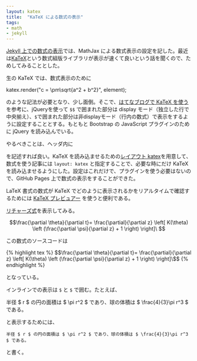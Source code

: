 ```yaml
---
layout: katex
title:  "KaTeX による数式の表示"
tags:
- math
- jekyll
---
```

[Jekyll 上での数式の表示](http://sekika.github.io/2015/10/10/equation-on-jekyll/)では、MathJax による数式表示の設定を記した。最近は[KaTeX](https://khan.github.io/KaTeX/)という数式組版ライブラリが表示が速くて良いという話を聞くので、ためしてみることとした。

生の KaTeX では、数式表示のために

 katex.render("c = \\pm\\sqrt{a^2 + b^2}", element);

のような記法が必要となり、少し面倒。そこで、[はてなブログで KaTeX を使う](http://kivantium.hateblo.jp/entry/2016/11/18/142840)を参考に、jQueryを使って ```$$``` で囲まれた部分は display モード（独立した行で中央揃え）、```$```で囲まれた部分は非displayモード（行内の数式）で表示をするように設定することとする。もともと Bootstrap の JavaScript プラグインのために jQuery を読み込んでいる。

やるべきことは、ヘッダ内に

  <link rel="stylesheet" href="https://cdnjs.cloudflare.com/ajax/libs/KaTeX/0.7.1/katex.min.css" />
  <script src="https://cdnjs.cloudflare.com/ajax/libs/KaTeX/0.7.1/katex.min.js"></script>
  <script src="https://cdnjs.cloudflare.com/ajax/libs/KaTeX/0.7.1/contrib/auto-render.min.js"></script>
  <script>$(document).ready(function(){renderMathInElement(document.body,{delimiters: [{left: "$$", right: "$$", display: true},{left: "$", right: "$", display: false}]})});</script>

を記述すれば良い。KaTeX を読み込ませるための[レイアウト katex](https://github.com/sekika/sekika.github.io/blob/master/_layouts/katex.html)を用意して、数式を使う記事には ```layout: katex``` と指定することで、必要な時にだけ KaTeX を読み込ませるようにした。設定はこれだけで、プラグインを使う必要はないので、GitHub Pages 上で数式の表示をすることができた。

LaTeX 書式の数式が KaTeX でどのように表示されるかをリアルタイムで確認するためには [KaTeX プレビュアー](http://sixthform.info/katex/examples/demo.html) を使うと便利である。

[リチャーズ式](https://ja.wikipedia.org/wiki/%E3%83%AA%E3%83%81%E3%83%A3%E3%83%BC%E3%82%BA%E5%BC%8F)を表示してみる。

$$\frac{\partial \theta}{\partial t}= \frac{\partial}{\partial z} 
\left[ K(\theta) \left (\frac{\partial \psi}{\partial z} + 1 \right) \right]\ $$

この数式のソースコードは

{% highlight tex %}
$$\frac{\partial \theta}{\partial t}= \frac{\partial}{\partial z}
\left[ K(\theta) \left (\frac{\partial \psi}{\partial z} + 1 \right) \right]\$$
{% endhighlight %}

となっている。

インラインでの表示は ```$``` と ```$``` で囲む。たとえば、

半径 $ r $ の円の面積は $ \pi r^2 $ であり、球の体積は $ \frac{4}{3}\pi r^3 $ である。

と表示するためには、

    半径 $ r $ の円の面積は $ \pi r^2 $ であり、球の体積は $ \frac{4}{3}\pi r^3 $ である。

と書く。
